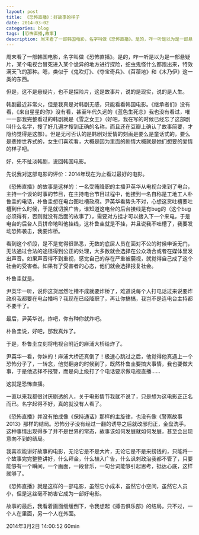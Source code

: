 ```yaml
---
layout: post
title: 《恐怖直播》：好故事的样子
date: 2014-03-02
categories: blog
tags: [恐怖直播,故事]
description: 周末看了一部韩国电影，名字叫做《恐怖直播》。是的，咋一听是以为是一部悬疑片，某个电视台冒死进入某个诡异的地方进行探险，蛇虫鬼怪什么都跑出来，特效满天飞的那种。嗯，类似于《鬼吹灯》、《夺宝奇兵》、《苜蓿地》和《木乃伊》这一类的东西。
---
```



周末看了一部韩国电影，名字叫做《恐怖直播》。是的，咋一听是以为是一部悬疑片，某个电视台冒死进入某个诡异的地方进行探险，蛇虫鬼怪什么都跑出来，特效满天飞的那种。嗯，类似于《鬼吹灯》、《夺宝奇兵》、《苜蓿地》和《木乃伊》这一类的东西。

但是，这不是悬疑片，也不是探险片，这是故事片，说的是现实，说的是人生。

韩剧最近非常火，但是我真是对韩剧无感，只能看看韩国电影。《继承者们》没有看，《来自星星的你》没有看，甚至年代久远的《蓝色生死恋》我也没有看过，唯一一部我完整看过的韩剧就是《雪之女王》（好吧，我在写的时候已经忘了这部剧叫什么名字，搜了好几遍才搜到正确的名称，而且还在豆瓣上确认了故事简要，才隐约觉得是这部）。但是无可否认的是韩剧对爱情的刻画是要么是童话式的，要么是悲惨世界式的，女生们喜欢看，大概是因为里面的剧情大概就是她们想要的爱情的样子吧。

好，先不扯淡韩剧，说回韩国电影。

先说我对这部电影的评价：2014年现在为止看过最好的电影。

《恐怖直播》的故事是这样的：一名受贿降职的主播尹英华从电视台来到了电台，主持一个谈论时事的节目，在主持电台节目过程中，他接到一名自称是工地工人朴鲁圭的电话，朴鲁圭想在电台图吐槽政府。尹英华看势头不对，心想这货吐槽要吐槽到什么时候，于是就切换广告，谁知道这电台的后台接线是有bug的（这个bug必须得有，否则就没有后面的故事了），需要对方挂才可以接入下一个来电，于是电台的后台人员拼命地叫他挂线，这朴鲁圭就是不挂，并且说我不吐槽了，我要发动恐怖袭击，我要炸桥。

看到这个桥段，是不是觉得很熟悉，无数的底层人员在面对不公的时候申诉无门，无法通过合法的途径得到公正的处理，大多数就会选择在公众场合或者在媒体里发出声音。如果声音得不到重视，感觉自己的存在严重被藐视，就觉得自己成了这个社会的受害者。如果有了受害者的心态，他们就会选择报复社会。

朴鲁圭就是。

尹英华一听，说你这货居然吐槽不成就要炸桥了，难道说每个人打电话过来说要炸政府我都要在电台播吗？我现在已经降职了，再让你搞搞，我岂不是连电台主持都不要干了。

最后，尹英华说，炸吧，你有种你就炸吧。

朴鲁圭说，好吧，那我真炸了。

于是，朴鲁圭立刻将电视台附近的麻浦大桥给炸了。

尹英华一看，你妹的！麻浦大桥还真倒了！极速心跳过之后，他觉得他真遇上一个恐怖分子了，一转念，他觉翻身的时候到了，既然朴鲁圭要搞大事情，我也要做大事，于是他选择不报警，而是向上级打了个电话要求做电视直播……

这就是恐怖直播。

一直以来我都很讨厌剧透的人，关于电影情节我就不说了，只是想为这电影正正名而已。名字起得不好，真的就没有人看了。

《恐怖直播》并没有拍成像《保持通话》那样的主旋律，也没有像《警察故事2013》那样的结局。恐怖分子没有经过一翻的诱导之后就改邪归正，金盘洗手。这种事情出现得多了并不是世界的常态，故事该如何发展就如何发展，甚至会出现意向不到的结局。

我喜欢能讲好故事的电影，无论它是不是大片，无论它是不是来捞钱的，只能将一个故事完完整整讲好，什么拜金，什么植入广告，什么讽刺政治我都不管了，只要能够有一个瞬间，一个画面，一段音乐，一句台词能够引起思考，抵达心底，这样就够了。

《恐怖直播》就是这样的一部电影，虽然它小成本，虽然它小空间，虽然它人员小，但是这丝毫不妨害它成为一部好电影。

故事的最后，我看着画面缓缓倒下，令我想起《搏击俱乐部》的结局，只不过，一个人在里面，另一个人在外面。

2014年3月2日 14:00:52 60min
